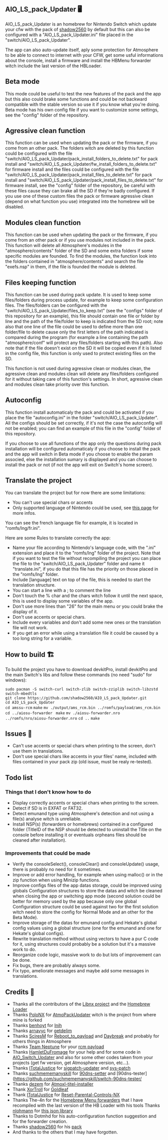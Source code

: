 ## AIO_LS_pack_Updater 🖥️

AIO_LS_pack_Updater is an homebrew for Nintendo Switch which update your cfw with the pack of [shadow2560](https://github.com/shadow2560/) by default but this can also be configured with a "AIO_LS_pack_Updater.ini" file placed in the "switch/AIO_LS_pack_Updater".

The app can also auto-update itself, aply some protection for Atmosphere to be able to connect to internet with your CFW, get some usful informations about the console, install a firmware and install the HBMenu forwarder witch include the last version of the HBLoader.

## Beta mode

This mode could be useful to test the new features of the pack and the app but this also could brake some functions and could be not backward compatible with the stable version so use it if you know what you're doing. Beta mode has his own config file if you want to customize some settings, see the "config" folder of the repository.

## Agressive clean function

This function can be used when updating the pack or the firmware, if you come from an other pack. The folders witch are deleted by this function could be configured with the file "switch/AIO_LS_pack_Updater/pack_install_folders_to_delete.txt" for pack install and "switch/AIO_LS_pack_Updater/fw_install_folders_to_delete.txt" for firmware install and the files could be configured with the file "switch/AIO_LS_pack_Updater/pack_install_files_to_delete.txt" for pack install and "switch/AIO_LS_pack_Updater/pack_install_files_to_delete.txt" for firmware install, see the "config" folder of the repository, be careful with these files cause they can brake all the SD if they're badly configured. If you use one of these custom files the pack or firmware agressive clean (depend on what function you use) integrated into the homebrew will be disabled.

## Modules clean function

This function can be used when updating the pack or the firmware, if you come from an other pack or if you use modules not included in the pack. This function will delete all Atmosphere's modules in the "atmosphere/contents" folder of the SD and some extra folders if some specific modules are founded. To find the modules, the function look into the folders contained in "atmosphere/contents" and search the file "exefs.nsp" in them, if the file is founded the module is deleted.

## Files keeping function

This function can be used during pack update. It is used to keep some files/folders during process update, for example to keep some configuration files. The files/folders can be configured with the "switch/AIO_LS_pack_Updater/files_to_keep.txt" (see the "configs" folder of this repository for an example), this file should contain one file or folder by line and the path of the file/folder to keep is indicated from the SD root; note also that one line of the file could be used to define more than one folder/file to delete cause only the first letters of the path indicated is compared during the program (for example a line containing the path "atmosphere/conf" will protect any files/folders starting with this path). Also note that if the file doesn't exist on the SD it will be copied even if it is listed in the config file, this function is only used to protect existing files on the SD.

This function is not used during agressive clean or modules clean, the agressive clean and modules clean will delete any files/folders configured for it without taking care of this function's settings. In short, agressive clean and modules clean take priority over this function.

## Autoconfig

This function install automaticaly the pack and could be activated if you place the file "autoconfig.ini" in the folder "switch/AIO_LS_pack_Updater". All the configs should be set correctly, if it's not the case the autoconfig will not be enabled; you can find an example of this file in the "config" folder of this repository.

If you choose to use all functions of the app only the questions during pack installation will be configured automaticaly if you choose to install the pack and the app will switch in Beta mode if you choose to enable the param associed, else the installation sumary is displayed and you can choose to install the pack or not (if not the app will exit on Switch's home screen).

## Translate the project

You can translate the project but for now there are some limitations:
* You can't use special chars or accents
* Only supported language of Nintendo could be used, see [this page](https://switchbrew.org/wiki/Settings_services#LanguageCode) for more infos.

You can see the french language file for example, it is located in "romfs/lng/fr.ini".

Here are some Rules to translate correctly the app:
* Name your file according to Nintendo's language code, with the ".ini" extension and place it to the "romfs/lng" folder of the project. Note that if you want to test the file without recompiling the project you can place the file to the "switch/AIO_LS_pack_Updater" folder and name it "translate.ini", if you do that this file has the priority on those placed in the "romfs/lng" folder.
* Include [language] text on top of the file, this is needed to start the translation structure.
* You can start a line with a ; to comment the line
* Don't touch the % char and the chars witch follow it until the next space, this is used to display some variables of the app.
* Don't use more lines than "26" for the main menu or you could brake the display of it.
* Don't use accents or special chars.
* Include every variables and don't add some new ones or the translation file will not work.
* If you get an error while using a translation file it could be caused by a too long string for a variable.

## How to build 🏗️

To build the project you have to download devkitPro, install devkitPro and the main Switch's libs and follow these commands (no need "sudo" for windows):

``sudo pacman -S switch-curl switch-zlib switch-zziplib switch-libzstd switch-mbedtls``  
``git clone https://github.com/shadow2560/AIO_LS_pack_Updater.git``  
``cd AIO_LS_pack_Updater``  
``cd amssu-rcm``
``make``
``mv ./output/ams_rcm.bin ../romfs/payload/ams_rcm.bin``
``cd ../aiosu-forwarder ``
``make``
``mv ./aiosu-forwarder.nro ../romfs/nro/aiosu-forwarder.nro``
``cd ..``
``make``  
 
## Issues 🚩 

* Can't use accents or special chars when printing to the screen, don't use them in translations.
* Don't use special chars like accents in your files' name, included with files contained in your pack zip  (old issue, must be realy re-tested).

##  Todo list

### Things that I don't know how to do

* Display correctly accents or special chars when printing to the screen.
* Detect if SD is in EXFAT or FAT32.
* Detect emunand type using Atmosphere's detection and not using a file(s) analyse witch is unreliable.
* Install NSP(s) (forwarders or homebrews) contained in a configured folder (TitleID of the NSP should be detected to uninstall the Title on the console before installing it or eventuals orpheans files should be cleaned after installation).

### Improvements that could be made

* Verify the  consoleSelect(), consoleClear() and consoleUpdate() usage, there is probably no need for it sometimes.
* Improve or add error handling, for example when using malloc() or in the zip function when using Minizip functions.
* Improve configs files of the app datas storage, could be improved using globals Configuration structures to store the datas and witch be cleaned  when  closing the app  or  switching app mode  (second solution could be better for memory used by the app because only one global Configuration structure could  be  used against two for the first solution witch need to store the config for Normal Mode and an other for the Beta Mode).
* Improve storage of the datas for emunand config and Hekate's global config values  using a  global structure (one for the emunand and one for Hekate's global configs).
* Rewrite translation  method without  using  vectors to  have a pur C code for it, using structures could probably be a solution but it's a massive work to do.
* Reorganize code logic, massive work to do but lots of improvement can be done.
* Fix bugs, there are probably always some.
* Fix typo, ameliorate messages and maybe add some messages in translations.

## Credits 📜 

- Thanks all the contributors of the [Libnx project](https://github.com/switchbrew/libnx) and the [Homebrew Loader](https://github.com/switchbrew/nx-hbloader)
- Thanks [PoloNX](https://github.com/PoloNX) for [AtmoPackUpdater](https://github.com/PoloNX/AtmoPackUpdater) witch is the project from where mine is forked
- Thanks [benhoyt](https://github.com/benhoyt/) for [Inih](https://github.com/benhoyt/inih)
- Thanks [arnavyc](https://github.com/arnavyc/) for [getdelim](https://github.com/arnavyc/getdelim)
- Thanks [SciresM](https://github.com/SciresM) for [Reboot_to_payload](https://github.com/Atmosphere-NX/Atmosphere/tree/master/troposphere/reboot_to_payload) and [Daybreak](https://github.com/Atmosphere-NX/Atmosphere/tree/master/troposphere/daybreak) and probably for others things in Atmosphere
- Thanks [Team Neptune](https://github.com/Team-Neptune]) for your [rcm payload](https://github.com/Team-Neptune/DeepSea-Updater/tree/master/rcm)
- Thanks [HamletDuFromage](https://github.com/HamletDuFromage) for your help and for some code in [AIO_Switch_Updater](https://github.com/HamletDuFromage/AIO-switch-updater) and also for some other codes taken from your projects (get fw version, get Atmosphere version, etc...).
- Thanks [ITotalJustice](https://github.com/ITotalJustice) for [sigpatch-updater](https://github.com/ITotalJustice/sigpatch-updater/) and [sys-patch](https://github.com/ITotalJustice/sys-patch/)
- Thanks [suchmememanyskill](https://github.com/suchmememanyskill) for [90dns-setter](https://github.com/suchmememanyskill/switch-90dns-setter/) and [90dns-tester](https://github.com/suchmememanyskill/switch-90dns-tester/
- Thanks [dezem](https://github.com/dezem) for [Atmoxl-titel-installer](https://github.com/dezem/AtmoXL-Titel-Installer)
- Thank [XorTroll](https://github.com/XorTroll) for [Goldleaf](https://github.com/XorTroll/Goldleaf)
- Thank [ITotalJustice](https://github.com/ITotalJustice) for [Reset-Parental-Controls-NX](https://github.com/ITotalJustice/Reset-Parental-Controls-NX)
- Thanks The-4n for the [Homebrew Menu forwarders](https://gbatemp.net/threads/homebrew-menu-loader-legal-nsp.518433/) that I have recompiled with the last version of the HB Loader with his tools
Thanks [nlohmann](https://github.com/nlohmann) for [this json library](https://github.com/nlohmann/json)
- Thanks to Dotmhd for his auto-configuration function suggestion and for the forwarder creation.
- Thanks [shadow2560](https://github.com/shadow2560/) for his [pack](https://github.com/shadow2560/switch_AIO_LS_pack)
- And thanks to the others that I may have forgotten.
